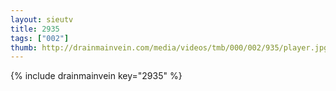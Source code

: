 ```yaml
--- 
layout: sieutv
title: 2935
tags: ["002"]
thumb: http://drainmainvein.com/media/videos/tmb/000/002/935/player.jpg
---
```

{% include drainmainvein key="2935" %} 
